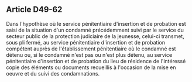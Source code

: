 Article D49-62
----
Dans l'hypothèse où le service pénitentiaire d'insertion et de probation est
saisi de la situation d'un condamné précédemment suivi par le service du secteur
public de la protection judiciaire de la jeunesse, celui-ci transmet, sous pli
fermé, au service pénitentiaire d'insertion et de probation compétent auprès de
l'établissement pénitentiaire où le condamné est détenu ou, si le condamné n'est
pas ou n'est plus détenu, au service pénitentiaire d'insertion et de probation
du lieu de résidence de l'intéressé copie des éléments ou documents recueillis à
l'occasion de la mise en oeuvre et du suivi des condamnations.
